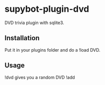 supybot-plugin-dvd
==================

DVD trivia plugin with sqlite3.

Installation
------------
Put it in your plugins folder and do a !load DVD.

Usage
-----
!dvd
    gives you a random DVD
!add <title of movie>
    Adds a movie
!delete <title of movie>
    Deletes a movie
!stats
    Shows you how many movies there are.

License
-------

MIT